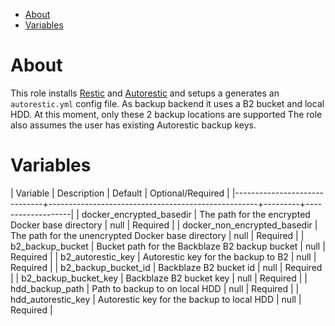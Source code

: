 - [About](#about)
- [Variables](#variables)

# About

This role installs [Restic](https://github.com/restic/restic) and [Autorestic](https://github.com/cupcakearmy/autorestic/) and setups a generates an `autorestic.yml` config file.
As backup backend it uses a B2 bucket and local HDD. At this moment, only these 2 backup locations are supported
The role also assumes the user has existing Autorestic backup keys. 

# Variables

| Variable                     | Description                                        | Default | Optional/Required |
|------------------------------+----------------------------------------------------+---------+-------------------|
| docker_encrypted_basedir     | The path for the encrypted Docker base directory   | null    | Required          |
| docker_non_encrypted_basedir | The path for the unencrypted Docker base directory | null    | Required          |
| b2_backup_bucket             | Bucket path for the Backblaze B2 backup bucket     | null    | Required          |
| b2_autorestic_key            | Autorestic key for the backup to B2                | null    | Required          |
| b2_backup_bucket_id          | Backblaze B2 bucket id                             | null    | Required          |
| b2_backup_bucket_key         | Backblaze B2 bucket key                            | null    | Required          |
| hdd_backup_path              | Path to backup to on local HDD                     | null    | Required          |
| hdd_autorestic_key           | Autorestic key for the backup to local HDD         | null    | Required          |


